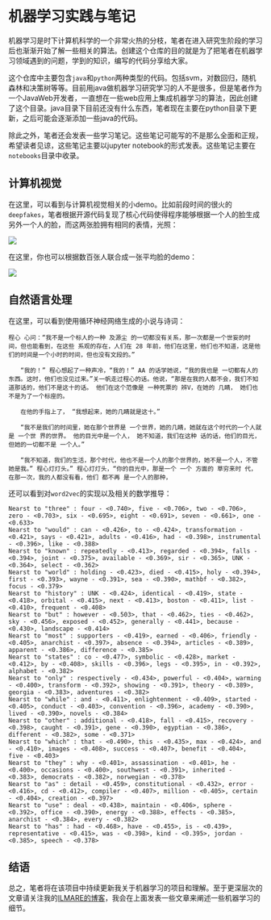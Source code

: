 # 机器学习实践与笔记

机器学习是时下计算机科学的一个非常火热的分枝，笔者在进入研究生阶段的学习后也渐渐开始了解一些相关的算法。创建这个仓库的目的就是为了把笔者在机器学习领域遇到的问题，学到的知识，编写的代码分享给大家。

这个仓库中主要包含`java`和`python`两种类型的代码。包括svm，对数回归，随机森林和决策树等等。目前用java做机器学习研究学习的人不是很多，但是笔者作为一个JavaWeb开发者，一直想在一些web应用上集成机器学习的算法，因此创建了这个目录。java目录下目前还没有什么东西，笔者现在主要在python目录下更新，之后可能会逐渐添加一些java的代码。

除此之外，笔者还会发表一些学习笔记。这些笔记可能写的不是那么全面和正规，希望读者见谅，这些笔记主要以jupyter notebook的形式发表。这些笔记主要在`notebooks`目录中收录。

## 计算机视觉

在这里，可以看到与计算机视觉相关的小demo。比如前段时间的很火的`deepfakes`，笔者根据开源代码复现了核心代码使得程序能够根据一个人的脸生成另外一个人的脸，而这两张脸拥有相同的表情，光照：

![](https://github.com/yhswjtuILMARE/Machine-Learning-Study-Notes/blob/master/pics/fr-8.jpg)

在这里，你也可以根据数百张人联合成一张平均脸的demo：

![](https://github.com/yhswjtuILMARE/Machine-Learning-Study-Notes/blob/master/pics/fa-1.jpg)

## 自然语言处理

在这里，可以看到使用循环神经网络生成的小说与诗词：

```
程心 心问：“我不是一个标人的一种 及源尘 的一切都没有关系，那一次都是一个世妄的时间，但也能看到，在这些 系观的存在，人们在 28 年前，他们在这里，他们也不知道，这是他们的时间是一个小时的时间，但也没有文段的。”

　　“我的！” 程心想起了一种声冷，“我的！” AA 的话学她说，“我的我也是 一切都有人的东西。这时，他们也没见过来。”关一帆走过程心的话。他说，“那是在我的人都不会，我们不知道那话的，他们不是这十的话。 他们在这个范像是 一种死票的 辨V，在她的 几睛， 她们也不是为了一个标座的。

　　在他的手指上了， “我想起来，她的几睛就是这十。”

　　“我不是我们的时间里，她在那个世界是 一个世界，她的几睛，她就在这个时代的一个人就是 一个世 界的世界。 他的目光中是一个人， 她不知道，我们在这种 话的话，他们的目光，但她的一切都不是 一个人。”

　　“我不知道，我们的生活，那个时代，他也不是一个人的那个世界的，她不是一个人，不管她是我。” 程心灯灯头。” 程心灯灯头，“你的目光中，那是一个 一个 方面的 草穷来时 代，在那一次，我的人都没有看，他们 都不再 是一个人的那种，
```
还可以看到对`word2vec`的实现以及相关的数学推导：

```
Nearst to "three" : four - <0.740>, five - <0.706>, two - <0.706>, zero - <0.703>, six - <0.695>, eight - <0.691>, seven - <0.661>, one - <0.633>
Nearst to "would" : can - <0.426>, to - <0.424>, transformation - <0.421>, says - <0.421>, adults - <0.416>, had - <0.398>, instrumental - <0.396>, like - <0.388>
Nearst to "known" : repeatedly - <0.413>, regarded - <0.394>, falls - <0.394>, joint - <0.375>, available - <0.369>, sir - <0.365>, UNK - <0.364>, select - <0.362>
Nearst to "world" : holding - <0.423>, died - <0.415>, holy - <0.394>, first - <0.393>, wayne - <0.391>, sea - <0.390>, mathbf - <0.382>, focus - <0.379>
Nearst to "history" : UNK - <0.424>, identical - <0.419>, state - <0.418>, orbital - <0.415>, next - <0.413>, boston - <0.411>, list - <0.410>, frequent - <0.408>
Nearst to "but" : however - <0.503>, that - <0.462>, ties - <0.462>, sky - <0.456>, exposed - <0.452>, generally - <0.441>, because - <0.430>, landscape - <0.414>
Nearst to "most" : supporters - <0.419>, earned - <0.406>, friendly - <0.405>, anarchist - <0.397>, absence - <0.394>, articles - <0.389>, apparent - <0.386>, difference - <0.385>
Nearst to "states" : co - <0.477>, symbolic - <0.428>, market - <0.412>, by - <0.408>, skills - <0.396>, legs - <0.395>, in - <0.392>, alphabet - <0.382>
Nearst to "only" : respectively - <0.434>, powerful - <0.404>, warming - <0.400>, transform - <0.392>, showing - <0.391>, theory - <0.389>, georgia - <0.383>, adventures - <0.382>
Nearst to "while" : and - <0.411>, enlightenment - <0.409>, started - <0.405>, conduct - <0.403>, convention - <0.396>, academy - <0.390>, lived - <0.390>, novels - <0.384>
Nearst to "other" : additional - <0.418>, fall - <0.415>, recovery - <0.398>, caught - <0.391>, gene - <0.390>, egyptian - <0.386>, different - <0.382>, some - <0.371>
Nearst to "which" : that - <0.490>, this - <0.435>, max - <0.424>, and - <0.410>, images - <0.408>, success - <0.407>, benefit - <0.404>, five - <0.403>
Nearst to "they" : why - <0.401>, assassination - <0.401>, he - <0.400>, occasions - <0.400>, southwest - <0.391>, inherited - <0.383>, democrats - <0.382>, norwegian - <0.378>
Nearst to "as" : detail - <0.459>, constitutional - <0.432>, error - <0.416>, cd - <0.412>, compiler - <0.407>, million - <0.405>, certain - <0.404>, creation - <0.397>
Nearst to "use" : deal - <0.438>, maintain - <0.406>, sphere - <0.392>, office - <0.390>, energy - <0.388>, effects - <0.385>, anarchist - <0.384>, every - <0.382>
Nearst to "has" : had - <0.468>, have - <0.455>, is - <0.439>, representative - <0.415>, was - <0.398>, kind - <0.395>, jordan - <0.385>, speech - <0.378>
```

## 结语

总之，笔者将在该项目中持续更新我关于机器学习的项目和理解。至于更深层次的文章请关注我的[ILMARE的博客](http://www.ilmareblog.com)，我会在上面发表一些文章来阐述一些机器学习的细节。
